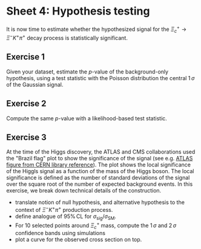 # Sheet 4: Hypothesis testing

It is now time to estimate whether the hypothesized signal for the $\Xi_c^+ \rightarrow \Xi^- K^+ \pi^+$ decay process is statistically significant.

## Exercise 1

Given your dataset, estimate the $p$-value of the background-only hypothesis, using a test statistic with the Poisson distribution the central 1$\,\sigma$ of the Gaussian signal.

## Exercise 2

Compute the same $p$-value with a likelihood-based test statistic.

## Exercise 3

At the time of the Higgs discovery, the ATLAS and CMS collaborations used the "Brazil flag" plot to show the significance of the signal (see e.g. [ATLAS figure from CERN library reference](https://cds.cern.ch/record/1406059)). The plot shows the local significance of the Higgls signal as a function of the mass of the Higgs boson. The local significance is defined as the number of standard deviations of the signal over the square root of the number of expected background events.
In this exercise, we break down technical details of the construction.

- translate notion of null hypothesis, and alternative hypothesis to the context of $\Xi^- K^+ \pi^+$ production process.
- define analogue of $95\%\,\text{CL}$ for $\sigma_\text{sig} / \sigma_\text{SM}$.
- For 10 selected points around $\Xi_c^+$ mass, compute the $1\,\sigma$ and $2\,\sigma$ confidence bands using simulations
- plot a curve for the observed cross section on top.


